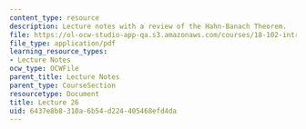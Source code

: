 ```yaml
---
content_type: resource
description: Lecture notes with a review of the Hahn-Banach Theorem.
file: https://ol-ocw-studio-app-qa.s3.amazonaws.com/courses/18-102-introduction-to-functional-analysis-spring-2009/6437e8b8310a6b54d224405468efd4da_MIT18_102s09_lec26.pdf
file_type: application/pdf
learning_resource_types:
- Lecture Notes
ocw_type: OCWFile
parent_title: Lecture Notes
parent_type: CourseSection
resourcetype: Document
title: Lecture 26
uid: 6437e8b8-310a-6b54-d224-405468efd4da
---
```

